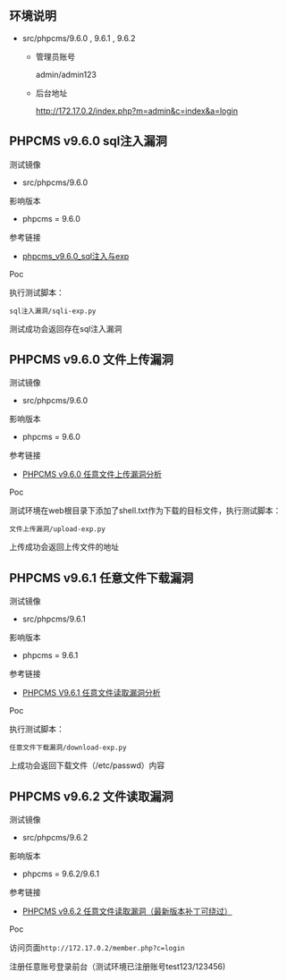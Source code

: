 ## 环境说明

* src/phpcms/9.6.0 , 9.6.1 , 9.6.2

  * 管理员账号

    admin/admin123

  * 后台地址

    http://172.17.0.2/index.php?m=admin&c=index&a=login

## PHPCMS v9.6.0 sql注入漏洞

测试镜像

- src/phpcms/9.6.0

影响版本

- phpcms = 9.6.0

参考链接

- [phpcms_v9.6.0_sql注入与exp](https://zhuanlan.zhihu.com/p/26263513)

Poc

执行测试脚本：

```
sql注入漏洞/sqli-exp.py
```

测试成功会返回存在sql注入漏洞



## PHPCMS v9.6.0 文件上传漏洞

测试镜像

- src/phpcms/9.6.0

影响版本

- phpcms = 9.6.0

参考链接

- [PHPCMS v9.6.0 任意文件上传漏洞分析](https://www.anquanke.com/post/id/85879)

Poc

测试环境在web根目录下添加了shell.txt作为下载的目标文件，执行测试脚本：

```
文件上传漏洞/upload-exp.py
```

上传成功会返回上传文件的地址

## PHPCMS v9.6.1 任意文件下载漏洞

测试镜像

- src/phpcms/9.6.1

影响版本

- phpcms = 9.6.1

参考链接

- [PHPCMS V9.6.1 任意文件读取漏洞分析](https://www.anquanke.com/post/id/86007)

Poc

执行测试脚本：

```
任意文件下载漏洞/download-exp.py
```

上成功会返回下载文件（/etc/passwd）内容



## PHPCMS v9.6.2 文件读取漏洞

测试镜像

* src/phpcms/9.6.2

影响版本

* phpcms = 9.6.2/9.6.1

参考链接

* [PHPCMS v9.6.2 任意文件读取漏洞（最新版本补丁可绕过）](http://www.lybbn.cn/data/datas.php?yw=176)

Poc

访问页面`http://172.17.0.2/member.php?c=login`

注册任意账号登录前台（测试环境已注册账号test123/123456)

